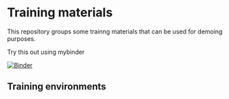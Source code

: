 # Training materials
This repository groups some trainng materials that can be used for demoing purposes.

Try this out using mybinder

[![Binder](https://mybinder.org/badge_logo.svg)](https://mybinder.org/v2/gh/juliomateoslangerak/training_materials/HEAD?labpath=training_environments%2Flocal_control%2Fnotebooks%2Fconnecting.ipynb)

## Training environments
